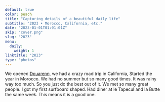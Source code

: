 ```yaml
---
default: true
color: peach
title: "Capturing details of a beautiful daily life"
subtitle: "2023 • Morocco, California, etc."
date: "2023-01-01T01:01:01Z"
skip: "cover.png"
slug: "2023"
menu:
  daily:
    weight: 1
linktitle: "2023"
type: "photos"
---
```


We opened [Douarenn](https://douarenn.fr), we had a crazy road trip in California, Started the year in Morocco.
We had no summer but so many good times. It was rainy way too much. So you just do the best out of it.
We met so many great people. I got my first surfboard shaped. Had diner at le Tapecul and la Butte the same week.
This means it is a good one.
